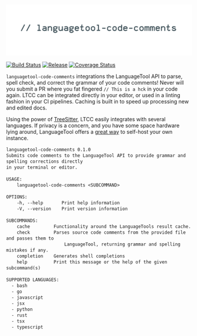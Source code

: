 ![languagetool-code-comments](.github/banner.jpg)

[![Build Status](https://img.shields.io/github/workflow/status/dustinblackman/languagetool-code-comments/Test?branch=master)](https://github.com/dustinblackman/languagetool-code-comments/actions)
[![Release](https://img.shields.io/github/v/release/dustinblackman/languagetool-code-comments)](https://github.com/dustinblackman/languagetool-code-comments/releases)
[![Coverage Status](https://coveralls.io/repos/github/dustinblackman/languagetool-code-comments/badge.svg?branch=master)](https://coveralls.io/github/dustinblackman/languagetool-code-comments?branch=master)

`languagetool-code-comments` integrations the LanguageTool API to parse, spell check, and correct the grammar of your code comments! Never will you submit a PR where you fat fingered `// This is a hck` in your code again. LTCC can be integrated directly in your editor, or used in a linting fashion in your CI pipelines. Caching is built in to speed up processing new and edited docs.

Using the power of [TreeSitter](https://tree-sitter.github.io/tree-sitter/#available-parsers), LTCC easily integrates with several languages. If privacy is a concern, and you have some space hardware lying around, LanguageTool offers a [great way](https://dev.languagetool.org/http-server) to self-host your own instance.

<!-- command-help start -->
```
languagetool-code-comments 0.1.0
Submits code comments to the LanguageTool API to provide grammar and spelling corrections directly
in your terminal or editor.

USAGE:
    languagetool-code-comments <SUBCOMMAND>

OPTIONS:
    -h, --help       Print help information
    -V, --version    Print version information

SUBCOMMANDS:
    cache         Functionality around the LanguageTools result cache.
    check         Parses source code comments from the provided file and passes them to
                      LanguageTool, returning grammar and spelling mistakes if any.
    completion    Generates shell completions
    help          Print this message or the help of the given subcommand(s)

SUPPORTED LANGUAGES:
  - bash
  - go
  - javascript
  - jsx
  - python
  - rust
  - tsx
  - typescript
```
<!-- command-help end -->
